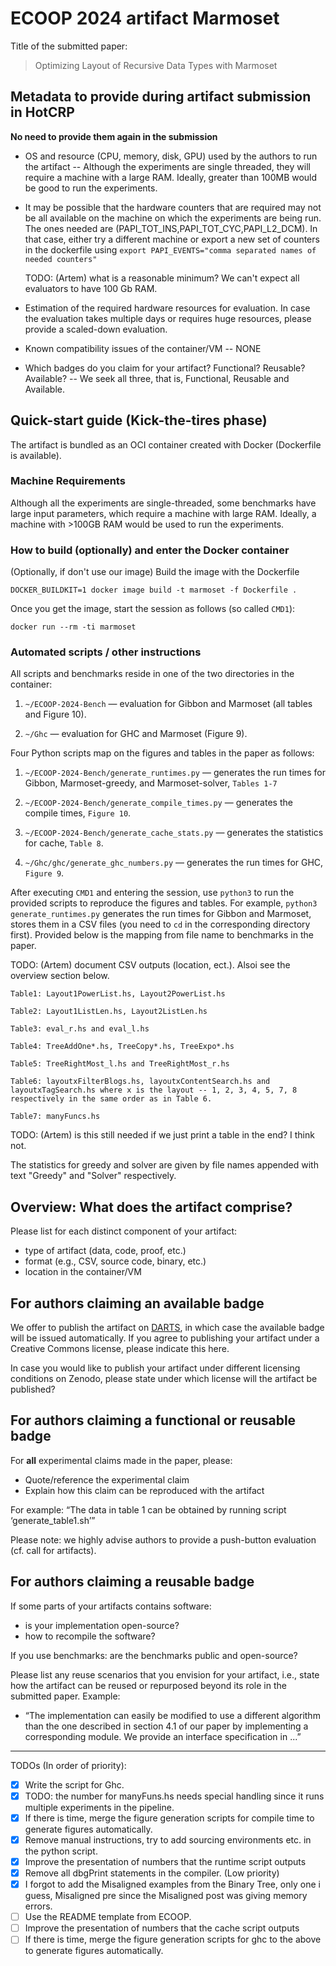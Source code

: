 # ECOOP 2024 artifact Marmoset

Title of the submitted paper:

> Optimizing Layout of Recursive Data Types with Marmoset

## Metadata to provide during artifact submission in HotCRP

**No need to provide them again in the submission**

- OS and resource (CPU, memory, disk, GPU) used by the authors to run the artifact -- Although the experiments are 
single threaded, they will require a machine with a large RAM. Ideally, greater than 100MB would be good to run 
the experiments.

- It may be possible that the hardware counters that are required may not be all available on 
  the machine on which the experiments are being run. The ones needed are (PAPI_TOT_INS,PAPI_TOT_CYC,PAPI_L2_DCM).
  In that case, either try a different machine or export a new set of counters in the dockerfile using 
  ```export PAPI_EVENTS="comma separated names of needed counters"``` 

  TODO: (Artem) what is a reasonable minimum? We can't expect all evaluators to have 100 Gb RAM.

- Estimation of the required hardware resources for evaluation. In case the evaluation takes multiple days or requires huge resources, please provide a scaled-down evaluation.

- Known compatibility issues of the container/VM -- NONE
  
- Which badges do you claim for your artifact? Functional? Reusable? Available? -- We seek all three, that is, Functional, Reusable and Available. 

## Quick-start guide (Kick-the-tires phase)

The artifact is bundled as an OCI container created with Docker (Dockerfile is available).

### Machine Requirements 

Although all the experiments are single-threaded, some benchmarks have large input parameters, which 
require a machine with large RAM. Ideally, a machine with >100GB RAM would be used to run the 
experiments. 

### How to build (optionally) and enter the Docker container

(Optionally, if don't use our image) Build the image with the Dockerfile

```
DOCKER_BUILDKIT=1 docker image build -t marmoset -f Dockerfile .
```

Once you get the image, start the session as follows (so called `CMD1`):

```
docker run --rm -ti marmoset
```

### Automated scripts / other instructions

All scripts and benchmarks reside in one of the two directories in the container:

1. `~/ECOOP-2024-Bench` — evaluation for Gibbon and Marmoset (all tables and Figure 10).

2. `~/Ghc` — evaluation for GHC and Marmoset (Figure 9).

Four Python scripts map on the figures and tables in the paper as follows:

1. `~/ECOOP-2024-Bench/generate_runtimes.py` — generates the run times  for Gibbon, Marmoset-greedy, and Marmoset-solver, `Tables 1-7`

2. `~/ECOOP-2024-Bench/generate_compile_times.py` — generates the compile times, `Figure 10`.

3. `~/ECOOP-2024-Bench/generate_cache_stats.py` — generates the statistics for cache, `Table 8`.
   
4. `~/Ghc/ghc/generate_ghc_numbers.py` — generates the run times for GHC, `Figure 9`.


After executing `CMD1` and entering the session, use `python3` to run the provided scripts to reproduce the figures and tables.
For example, `python3 generate_runtimes.py` generates the run times for Gibbon and Marmoset, stores them in a CSV files
(you need to `cd` in the corresponding directory first). 
Provided below is the mapping from file name to benchmarks in the paper.

TODO: (Artem) document CSV outputs (location, ect.). Alsoi see the overview section below.

```
Table1: Layout1PowerList.hs, Layout2PowerList.hs 

Table2: Layout1ListLen.hs, Layout2ListLen.hs 

Table3: eval_r.hs and eval_l.hs 

Table4: TreeAddOne*.hs, TreeCopy*.hs, TreeExpo*.hs 

Table5: TreeRightMost_l.hs and TreeRightMost_r.hs 

Table6: layoutxFilterBlogs.hs, layoutxContentSearch.hs and layoutxTagSearch.hs where x is the layout -- 1, 2, 3, 4, 5, 7, 8 respectively in the same order as in Table 6.

Table7: manyFuncs.hs 
```

TODO: (Artem) is this still needed if we just print a table in the end? I think not.

The statistics for greedy and solver are given by file names appended with text "Greedy" and "Solver" respectively.

## Overview: What does the artifact comprise?

Please list for each distinct component of your artifact:

* type of artifact (data, code, proof, etc.)
* format (e.g., CSV, source code, binary, etc.)
* location in the container/VM

## For authors claiming an available badge

We offer to publish the artifact on [DARTS](https://drops.dagstuhl.de/opus/institut_darts.php), in which case the available badge will be issued automatically.
If you agree to publishing your artifact under a Creative Commons license, please indicate this here.

In case you would like to publish your artifact under different licensing conditions on Zenodo, please state under which license will the artifact be published?

## For authors claiming a functional or reusable badge

For **all** experimental claims made in the paper, please:
* Quote/reference the experimental claim
* Explain how this claim can be reproduced with the artifact

For example: “The data in table 1 can be obtained by running script ‘generate_table1.sh’”

Please note: we highly advise authors to provide a push-button evaluation (cf. call for artifacts).

## For authors claiming a reusable badge

If some parts of your artifacts contains software:
- is your implementation open-source?
- how to recompile the software?

If you use benchmarks: are the benchmarks public and open-source?

Please list any reuse scenarios that you envision for your artifact, i.e., state how the artifact can be reused or repurposed beyond its role in the submitted paper. Example:

* “The implementation can easily be modified to use a different algorithm than the one described in section 4.1 of our paper by implementing a corresponding module. We provide an interface specification in ...”


-------------------------------------------------------

TODOs (In order of priority): 

- [x] Write the script for Ghc.
- [x] TODO: the number for manyFuns.hs needs special handling since it runs multiple experiments in the pipeline. 
- [x] If there is time, merge the figure generation scripts for compile time to generate figures automatically.
- [x] Remove manual instructions, try to add sourcing environments etc. in the python script. 
- [x] Improve the presentation of numbers that the runtime script outputs 
- [x] Remove all dbgPrint statements in the compiler. (Low priority)
- [x] I forgot to add the Misaligned examples from the Binary Tree, only one i guess, Misaligned pre since the Misaligned post was giving memory errors.
- [ ] Use the README template from ECOOP.
- [ ] Improve the presentation of numbers that the cache script outputs
- [ ] If there is time, merge the figure generation scripts for ghc to the above to generate figures automatically.
